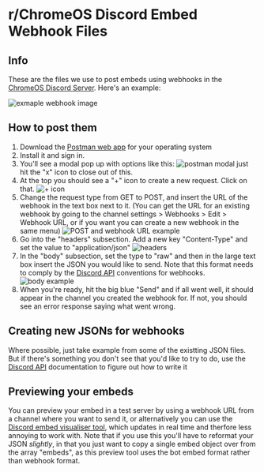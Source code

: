 # r/ChromeOS Discord Embed Webhook Files

## Info
These are the files we use to post embeds using webhooks in the [ChromeOS Discord Server](https://discord.gg/chromeos). Here's an example:

![exmaple webhook image](https://slim.rocks/SDgqfQ0U.png)

## How to post them
1. Download the [Postman web app](https://www.getpostman.com/downloads/) for your operating system
2. Install it and sign in.
3. You'll see a modal pop up with options like this:
![postman modal](https://slim.rocks/D0O326-v.png) 
just hit the "x" icon to close out of this.
4. At the top you should see a "+" icon to create a new request. Click on that. 
![+ icon](https://slim.rocks/-u_1Ejta.png) 
5. Change the request type from GET to POST, and insert the URL of the webhook in the text box next to it. (You can get the URL for an existing webhook by going to the channel settings > Webhooks > Edit > Webhook URL, or if you want you can create a new webhook in the same menu)
![POST and webhook URL example](https://slim.rocks/G0EAlBVf.png)
6. Go into the "headers" subsection. Add a new key "Content-Type" and set the value to "application/json"
![headers](https://slim.rocks/IsP2EBqr.png)
7. In the "body" subsection, set the type to "raw" and then in the large text box insert the JSON you would like to send. Note that this format needs to comply by the [Discord API](https://discordapp.com/developers/docs/resources/webhook) conventions for webhooks. 
![body example](https://slim.rocks/gffsnGC4.png)
8. When you're ready, hit the big blue "Send" and if all went well, it should appear in the channel you created the webhook for. If not, you should see an error response saying what went wrong.


## Creating new JSONs for webhooks
Where possible, just take example from some of the existting JSON files. But if there's something you don't see that you'd like to try to do, use the [Discord API](https://discordapp.com/developers/docs/resources/webhook) documentation to figure out how to write it

## Previewing your embeds
You can preview your embed in a test server by using a webhook URL from a channel where you want to send it, or alternatively you can use the [Discord embed visualiser tool](https://leovoel.github.io/embed-visualizer/), which updates in real time and therfore less annoying to work with. Note that if you use this you'll have to reformat your JSON *slightly*, in that you just want to copy a single embed object over from the array "embeds", as this preview tool uses the bot embed format rather than webhook format.
